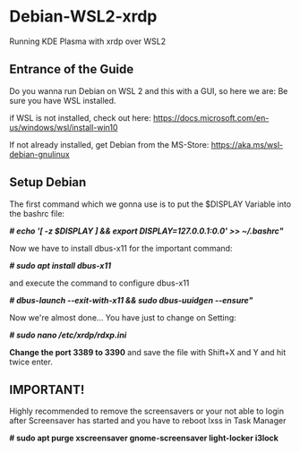 # Debian-WSL2-xrdp
Running KDE Plasma with xrdp over WSL2
## Entrance of the Guide

Do you wanna run Debian on WSL 2 and this with a GUI, so here we are:
Be sure you have WSL installed.

if WSL is not installed, check out here: https://docs.microsoft.com/en-us/windows/wsl/install-win10

If not already installed, get Debian from the MS-Store: https://aka.ms/wsl-debian-gnulinux

## Setup Debian
The first command which we gonna use is to put the $DISPLAY Variable into the bashrc file:

__*# echo '[ -z $DISPLAY ] && export DISPLAY=127.0.0.1:0.0' >> ~/.bashrc"*__

Now we have to install dbus-x11 for the important command:

__*# sudo apt install dbus-x11*__

and execute the command to configure dbus-x11

__*# dbus-launch --exit-with-x11 && sudo dbus-uuidgen --ensure"*__

Now we're almost done... You have just to change on Setting:

__*# sudo nano /etc/xrdp/rdxp.ini*__

__Change the port 3389 to 3390__ and save the file with Shift+X and Y and hit twice enter.

## IMPORTANT!

Highly recommended to remove the screensavers or your not able to login after Screensaver has started and you have to reboot lxss in Task Manager

__# sudo apt purge xscreensaver gnome-screensaver light-locker i3lock__
